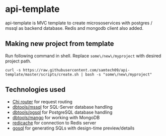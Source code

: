 # api-template
api-template is MVC template to create micrososervices with postgres / mssql as backend database. Redis and mongodb client also added.


## Making new project from template
Run following command in shell. Replace `some\/new\/myproject` with desired project path.

```
curl -s https://raw.githubusercontent.com/samtech09/api-template/master/scripts/create.sh | bash -s "some\/new\/myproject"
```


## Technologies used
- [Chi router](https://github.com/go-chi/chi) for request routing
- [dbtools/mssql](https://github.com/samtech09/dbtools) for SQL-Server database handling
- [dbtools/pgsql](https://github.com/samtech09/dbtools) for PostgreSQL database handling
- [dbtools/mango](https://github.com/samtech09/dbtools) for working with MongoDB
- [redicache](https://github.com/samtech09/redicache) for connection to Redis server
- [gosql](https://github.com/samtech09/gosql) for generating SQLs with design-time preview/details
